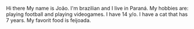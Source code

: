 Hi there
My name is João.
I'm brazilian and I live in Paraná.
My hobbies are: playing football and playing videogames.
I have 14 y/o.
I have a cat that has 7 years.
My favorit food is feijoada.

